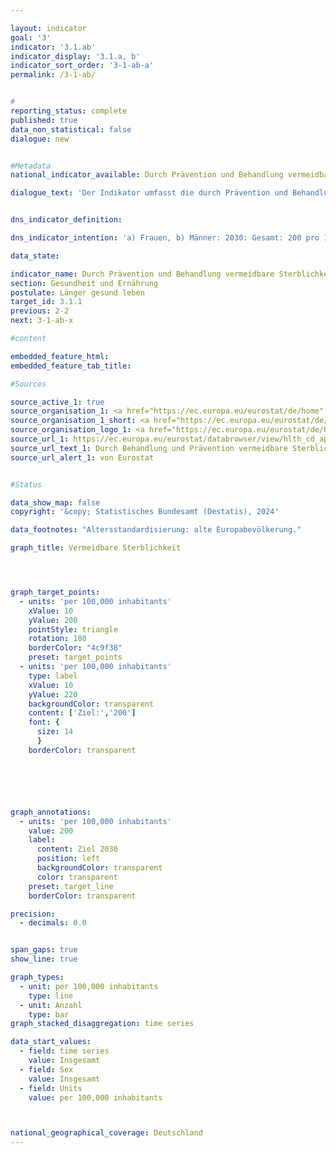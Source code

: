 ```yaml
---

layout: indicator        
goal: '3'        
indicator: '3.1.ab'        
indicator_display: '3.1.a, b'        
indicator_sort_order: '3-1-ab-a'        
permalink: /3-1-ab/        


#
reporting_status: complete        
published: true        
data_non_statistical: false  
dialogue: new      


#Metadata        
national_indicator_available: Durch Prävention und Behandlung vermeidbare Sterblichkeit    

dialogue_text: 'Der Indikator umfasst die durch Prävention und Behandlung vermeidbaren Todesfälle der weiblichen (3.1.a) und männlichen (3.1.b) unter 75-jährigen Bevölkerung, bezogen auf 100 000 Einwohnerinnen und Einwohner der standardisierten europäischen Bevölkerung unter 75 Jahren.<br><br>Der Indikator unterscheidet zwischen prävenierbarer und behandelbarer Sterblichkeit. Die Summe ergibt die vermeidbare Sterblichkeit. Die Auswahl der Todesursachen bezieht sich auf die <a href="https://ec.europa.eu/eurostat/cache/metadata/Annexes/hlth_cdeath_sims_an5.pdf" target="_blank">OECD-Eurostat Liste</a>.'


dns_indicator_definition:         

dns_indicator_intention: 'a) Frauen, b) Männer: 2030: Gesamt: 200 pro 100&nbsp;000 EW'     

data_state:       

indicator_name: Durch Prävention und Behandlung vermeidbare Sterblichkeit
section: Gesundheit und Ernährung        
postulate: Länger gesund leben        
target_id: 3.1.1        
previous: 2-2        
next: 3-1-ab-x       

#content              

embedded_feature_html:
embedded_feature_tab_title:       

#Sources        

source_active_1: true
source_organisation_1: <a href="https://ec.europa.eu/eurostat/de/home" target="_blank" onclick="return confirm_alert('von Eurostat', 'De')">Eurostat</a>
source_organisation_1_short: <a href="https://ec.europa.eu/eurostat/de/home" target="_blank" onclick="return confirm_alert('von Eurostat', 'De')">Eurostat</a>
source_organisation_logo_1: <a href="https://ec.europa.eu/eurostat/de/home" target="_blank" onclick="return confirm_alert('von Eurostat', 'De')"><img src="https://dns-indikatoren.de/public/OrgImgDe/eurostat.png" alt="Eurostat" title=" Klicken Sie hier um zur Homepage der Organisation Eurostat zu gelangen." style="height:60px; width:148px; border:transparent"/></a>
source_url_1: https://ec.europa.eu/eurostat/databrowser/view/hlth_cd_apr__custom_9875025/default/table'
source_url_text_1: Durch Behandlung und Prävention vermeidbare Sterblichkeit von Einwohnern
source_url_alert_1: von Eurostat


#Status            

data_show_map: false        
copyright: '&copy; Statistisches Bundesamt (Destatis), 2024'        

data_footnotes: "Altersstandardisierung: alte Europabevölkerung."        

graph_title: Vermeidbare Sterblichkeit        




graph_target_points:
  - units: 'per 100,000 inhabitants'
    xValue: 10
    yValue: 200
    pointStyle: triangle
    rotation: 180
    borderColor: "4c9f38"
    preset: target_points
  - units: 'per 100,000 inhabitants'
    type: label
    xValue: 10
    yValue: 220
    backgroundColor: transparent
    content: ['Ziel:','200']
    font: {
      size: 14
      }
    borderColor: transparent        






graph_annotations:
  - units: 'per 100,000 inhabitants'
    value: 200
    label:
      content: Ziel 2030
      position: left
      backgroundColor: transparent
      color: transparent
    preset: target_line
    borderColor: transparent               

precision:
  - decimals: 0.0


span_gaps: true        
show_line: true        

graph_types:
  - unit: per 100,000 inhabitants
    type: line
  - unit: Anzahl
    type: bar        
graph_stacked_disaggregation: time series

data_start_values:
  - field: time series
    value: Insgesamt
  - field: Sex
    value: Insgesamt          
  - field: Units
    value: per 100,000 inhabitants  



national_geographical_coverage: Deutschland                
---
```


